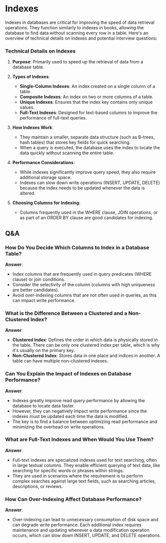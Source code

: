 # Indexes

Indexes in databases are critical for improving the speed of data retrieval operations. They function similarly to
indexes in books, allowing the database to find data without scanning every row in a table. Here's an overview of
technical details on indexes and potential interview questions:

### Technical Details on Indexes

1. **Purpose**: Primarily used to speed up the retrieval of data from a database table.

2. **Types of Indexes**:
    - **Single-Column Indexes**: An index created on a single column of a table.
    - **Composite Indexes**: An index on two or more columns of a table.
    - **Unique Indexes**: Ensures that the index key contains only unique values.
    - **Full-Text Indexes**: Designed for text-based columns to improve the performance of full-text queries.

3. **How Indexes Work**:
    - They maintain a smaller, separate data structure (such as B-trees, hash tables) that stores key fields for quick
      searching.
    - When a query is executed, the database uses the index to locate the data quickly without scanning the entire
      table.

4. **Performance Considerations**:
    - While indexes significantly improve query speed, they also require additional storage space.
    - Indexes can slow down write operations (INSERT, UPDATE, DELETE) because the index needs to be updated whenever the
      data is altered.

5. **Choosing Columns for Indexing**:
    - Columns frequently used in the WHERE clause, JOIN operations, or as part of an ORDER BY clause are good candidates
      for indexing.

## Q&A
### How Do You Decide Which Columns to Index in a Database Table?

**Answer**:

- Index columns that are frequently used in query predicates (WHERE clause) or join conditions.
- Consider the selectivity of the column (columns with high uniqueness are better candidates).
- Avoid over-indexing columns that are not often used in queries, as this can impact write performance.

### What is the Difference Between a Clustered and a Non-Clustered Index?

**Answer**:

- **Clustered Index**: Defines the order in which data is physically stored in the table. There can be only one
  clustered index per table, which is why it's usually on the primary key.
- **Non-Clustered Index**: Stores data in one place and indices in another. A table can have multiple non-clustered
  indexes.

### Can You Explain the Impact of Indexes on Database Performance?

**Answer**:

- Indexes greatly improve read query performance by allowing the database to locate data faster.
- However, they can negatively impact write performance since the indexes must be updated each time the data is
  modified.
- The key is to find a balance between optimizing read performance and minimizing the overhead on write operations.

### What are Full-Text Indexes and When Would You Use Them?

**Answer**:

- Full-text indexes are specialized indexes used for text searching, often in large textual columns. They enable
  efficient querying of text data, like searching for specific words or phrases within strings.
- They are used in scenarios where the requirement is to perform complex searches against large text fields, such as
  searching articles, descriptions, or reviews.

### How Can Over-Indexing Affect Database Performance?

**Answer**:

- Over-indexing can lead to unnecessary consumption of disk space and can degrade write performance. Each additional
  index requires maintenance and updating whenever a data modification operation occurs, which can slow down INSERT,
  UPDATE, and DELETE operations.